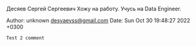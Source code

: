Десяев Сергей Сергеевич
Хожу на работу. Учусь на Data Engineer.

Author: unknown <desyaevss@gmail.com>
Date:   Sun Oct 30 19:48:27 2022 +0300

    Test 2 comment